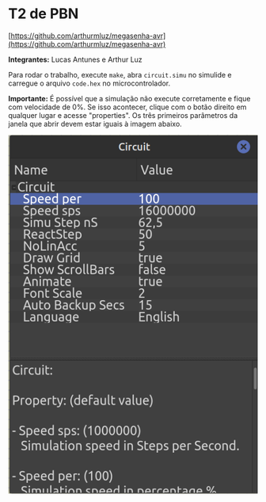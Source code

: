 # T2 de PBN

[https://github.com/arthurmluz/megasenha-avr](https://github.com/arthurmluz/megasenha-avr)

**Integrantes:** Lucas Antunes e Arthur Luz

Para rodar o trabalho, execute `make`, abra `circuit.simu` no simulide e carregue o arquivo `code.hex` no microcontrolador.

**Importante:** É possível que a simulação não execute corretamente e fique com velocidade de 0%. Se isso acontecer,
clique com o botão direito em qualquer lugar e acesse "properties". Os três primeiros parâmetros da janela que abrir
devem estar iguais à imagem abaixo.

![Propriedades do circuito](./docs/circuit_properties.png "Propriedades do circuito")